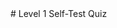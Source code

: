 <html>
<head>
<title>League Level 1 - Quiz</title>
<meta charset="utf-8"/>
<meta content="width=device-width, initial-scale=1" name="viewport"/>
<link href="https://league-central.github.io/curriculum/style/style.css" rel="stylesheet"/>
<link href="https://fonts.googleapis.com/css?family=Raleway" rel="stylesheet"/>
<style>
            #quiz {
                margin-left:50px;
            }
            #nav {
                margin-left:50px;
                position: relative;
            }
            #footer {
                position: absolute;
                bottom: -100;
                width: 100%;
            }
            button {background-color:yellow; border-radius: 3px; font-size: 125%;
            }
            code {font-size: 125%; color: forestgreen}
            pre{
                margin: 10 auto;
                width: 90%;
            }                        
        </style>

</head>
<div id="header">

</div>
# 
        Level 1 Self-Test Quiz
	

<div id="quiz"></div>
<div id="nav">
<div id="footer"></div>
</div>

</html>

